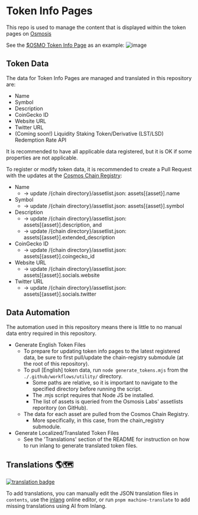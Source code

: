 # Token Info Pages

This repo is used to manage the content that is displayed within the token pages on [Osmosis](https://github.com/osmosis-labs/osmosis-frontend)

See the [$OSMO Token Info Page](https://app.osmosis.zone/assets/OSMO) as an example:
![image](https://github.com/JeremyParish69/token-info/assets/95667791/49418fe6-986f-4c4f-94dc-b6c07757ab87)


## Token Data

The data for Token Info Pages are managed and translated in this repository are:
- Name
- Symbol
- Description
- CoinGecko ID
- Website URL
- Twitter URL
- (Coming soon!) Liquidity Staking Token/Derivative (LST/LSD) Redemption Rate API

It is recommended to have all applicable data registered, but it is OK if some properties are not applicable.

To register or modify token data, it is recommended to create a Pull Request with the updates at the [Cosmos Chain Registry](https://github.com/cosmos/chain-registry):
- Name
  - -> update /{chain directory}/assetlist.json: assets[{asset}].name
- Symbol
  - -> update /{chain directory}/assetlist.json: assets[{asset}].symbol
- Description
  - -> update /{chain directory}/assetlist.json: assets[{asset}].description, and
  - -> update /{chain directory}/assetlist.json: assets[{asset}].extended_description
- CoinGecko ID
  - -> update /{chain directory}/assetlist.json: assets[{asset}].coingecko_id
- Website URL
  - -> update /{chain directory}/assetlist.json: assets[{asset}].socials.website
- Twitter URL
  - -> update /{chain directory}/assetlist.json: assets[{asset}].socials.twitter


## Data Automation

The automation used in this repository means there is little to no manual data entry required in this repository.

- Generate English Token Files
  - To prepare for updating token info pages to the latest registered data, be sure to first pull/update the chain-registry submodule (at the root of this repository).
  - To pull [English] token data, run `node generate_tokens.mjs` from the `./.github/workflows/utility/` directory.
    - Some paths are relative, so it is important to navigate to the specified directory before running the script.
    - The .mjs script requires that Node JS be installed.
    - The list of assets is queried from the Osmosis Labs' assetlists reporitory (on GitHub).
  - The data for each asset are pulled from the Cosmos Chain Registry.
    - More specifically, in this case, from the chain_registry submodule.
- Generate Localized/Translated Token Files
  - See the 'Translations' section of the README for instruction on how to run inlang to generate translated token files.


## Translations 🌎🗺

[![translation badge](https://inlang.com/badge?url=github.com/osmosis-labs/token-info)](https://inlang.com/editor/github.com/osmosis-labs/token-info?ref=badge)

To add translations, you can manually edit the JSON translation files in `contents`, use the [inlang](https://inlang.com/) online editor, or run `pnpm machine-translate` to add missing translations using AI from Inlang.
